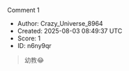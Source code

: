 Comment 1

- Author: Crazy_Universe_8964
- Created: 2025-08-03 08:49:37 UTC
- Score: 1
- ID: n6ny9qr

> 幼教😂

